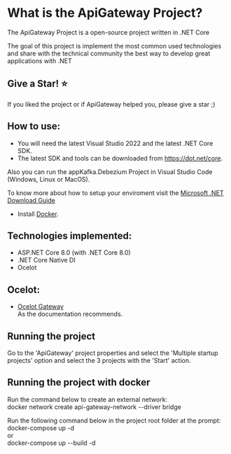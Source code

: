 What is the ApiGateway Project?
=====================
The ApiGateway Project is a open-source project written in .NET Core

The goal of this project is implement the most common used technologies and share with the technical community the best way to develop great applications with .NET

## Give a Star! :star:
If you liked the project or if ApiGateway helped you, please give a star ;)

## How to use:
- You will need the latest Visual Studio 2022 and the latest .NET Core SDK.
- The latest SDK and tools can be downloaded from https://dot.net/core.

Also you can run the appKafka.Debezium Project in Visual Studio Code (Windows, Linux or MacOS).

To know more about how to setup your enviroment visit the [Microsoft .NET Download Guide](https://www.microsoft.com/net/download)

- Install [Docker](https://docs.docker.com/docker-for-windows/install/).

## Technologies implemented:

- ASP.NET Core 8.0 (with .NET Core 8.0)
- .NET Core Native DI
- Ocelot

## Ocelot:

- [Ocelot Gateway](https://ocelot.readthedocs.io/en/latest/#)<br/>
As the documentation recommends.<br/>

## Running the project
Go to the 'ApiGateway' project properties and select the 'Multiple startup projects' option and select the 3 projects with the 'Start' action.<br/>

## Running the project with docker
Run the command below to create an external network:  
docker network create api-gateway-network --driver bridge  

Run the following command below in the project root folder at the prompt:  
docker-compose up -d  
or  
docker-compose up --build -d  